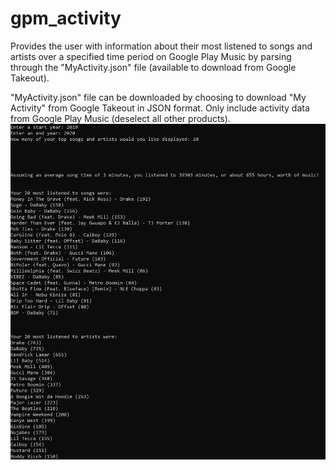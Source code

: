 # gpm_activity
Provides the user with information about their most listened to songs and artists over a specified time period on Google Play Music by parsing through the "MyActivity.json" file (available to download from Google Takeout).

"MyActivity.json" file can be downloaded by choosing to download "My Activity" from Google Takeout in JSON format. Only include activity data from Google Play Music (deselect all other products).
![alt text](https://github.com/neilshah20/gpm_activity/blob/master/example.png)

